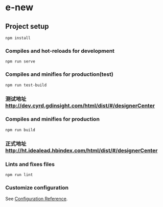 # e-new

## Project setup
```
npm install
```

### Compiles and hot-reloads for development
```
npm run serve
```

### Compiles and minifies for production(test)
```
npm run test-build
```
### 测试地址 http://dev.cyrd.gdinsight.com/html/dist/#/designerCenter

### Compiles and minifies for production
```
npm run build
```
### 正式地址 http://ht.idealead.hbindex.com/html/dist/#/designerCenter

### Lints and fixes files
```
npm run lint
```

### Customize configuration
See [Configuration Reference](https://cli.vuejs.org/config/).
